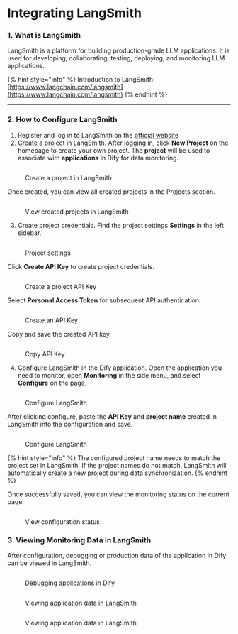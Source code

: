 # Integrating LangSmith

### 1. What is LangSmith

LangSmith is a platform for building production-grade LLM applications. It is used for developing, collaborating, testing, deploying, and monitoring LLM applications.

{% hint style="info" %}
Introduction to LangSmith: [https://www.langchain.com/langsmith](https://www.langchain.com/langsmith)
{% endhint %}

***

### 2. How to Configure LangSmith

1. Register and log in to LangSmith on the [official website](https://www.langchain.com/langsmith)
2. Create a project in LangSmith. After logging in, click **New Project** on the homepage to create your own project. The **project** will be used to associate with **applications** in Dify for data monitoring.

<figure><img src="/en/.gitbook/assets/guides/monitoring/image (3).png" alt=""><figcaption><p>Create a project in LangSmith</p></figcaption></figure>

Once created, you can view all created projects in the Projects section.

<figure><img src="../../../.gitbook/assets/image (7).png" alt=""><figcaption><p>View created projects in LangSmith</p></figcaption></figure>

3. Create project credentials. Find the project settings **Settings** in the left sidebar.

<figure><img src="/en/.gitbook/assets/guides/monitoring/image (8).png" alt=""><figcaption><p>Project settings</p></figcaption></figure>

Click **Create API Key** to create project credentials.

<figure><img src="/en/.gitbook/assets/guides/monitoring/image (3) (1).png" alt=""><figcaption><p>Create a project API Key</p></figcaption></figure>

Select **Personal Access Token** for subsequent API authentication.

<figure><img src="/en/.gitbook/assets/guides/monitoring/image (5).png" alt=""><figcaption><p>Create an API Key</p></figcaption></figure>

Copy and save the created API key.

<figure><img src="/en/.gitbook/assets/guides/monitoring/image (9).png" alt=""><figcaption><p>Copy API Key</p></figcaption></figure>

4. Configure LangSmith in the Dify application. Open the application you need to monitor, open **Monitoring** in the side menu, and select **Configure** on the page.

<figure><img src="/en/.gitbook/assets/guides/monitoring/image (11).png" alt=""><figcaption><p>Configure LangSmith</p></figcaption></figure>

After clicking configure, paste the **API Key** and **project name** created in LangSmith into the configuration and save.

<figure><img src="/en/.gitbook/assets/guides/monitoring/image (12).png" alt=""><figcaption><p>Configure LangSmith</p></figcaption></figure>

{% hint style="info" %}
The configured project name needs to match the project set in LangSmith. If the project names do not match, LangSmith will automatically create a new project during data synchronization.
{% endhint %}

Once successfully saved, you can view the monitoring status on the current page.

<figure><img src="/en/.gitbook/assets/guides/monitoring/image (15).png" alt=""><figcaption><p>View configuration status</p></figcaption></figure>

### 3. Viewing Monitoring Data in LangSmith

After configuration, debugging or production data of the application in Dify can be viewed in LangSmith.

<figure><img src="../../../.gitbook/assets/image (17).png" alt=""><figcaption><p>Debugging applications in Dify</p></figcaption></figure>

<figure><img src="/en/.gitbook/assets/guides/monitoring/image (2).png" alt=""><figcaption><p>Viewing application data in LangSmith</p></figcaption></figure>

<figure><img src="/en/.gitbook/assets/guides/monitoring/image (18).png" alt=""><figcaption><p>Viewing application data in LangSmith</p></figcaption></figure>